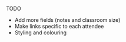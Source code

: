 TODO

- Add more fields (notes and classroom size)
- Make links specific to each attendee
- Styling and colouring